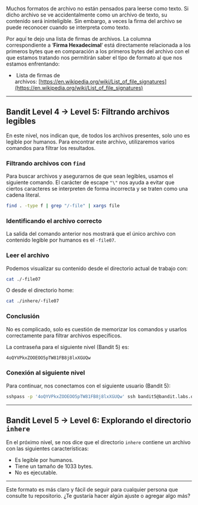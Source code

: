 Muchos formatos de archivo no están pensados para leerse como texto. Si dicho archivo se ve accidentalmente como un archivo de texto, su contenido será ininteligible. Sin embargo, a veces la firma del archivo se puede reconocer cuando se interpreta como texto.

Por aquí te dejo una lista de firmas de archivos. La columna correspondiente a ‘**Firma Hexadecimal**‘ está directamente relacionada a los primeros bytes que en comparación a los primeros bytes del archivo con el que estamos tratando nos permitirán saber el tipo de formato al que nos estamos enfrentando:

-  Lista de firmas de archivos: [https://en.wikipedia.org/wiki/List_of_file_signatures](https://en.wikipedia.org/wiki/List_of_file_signatures)

----
## Bandit Level 4 → Level 5: Filtrando archivos legibles

En este nivel, nos indican que, de todos los archivos presentes, solo uno es legible por humanos. Para encontrar este archivo, utilizaremos varios comandos para filtrar los resultados.

### Filtrando archivos con `find`

Para buscar archivos y asegurarnos de que sean legibles, usamos el siguiente comando. El carácter de escape `"\"` nos ayuda a evitar que ciertos caracteres se interpreten de forma incorrecta y se traten como una cadena literal.

```bash
find . -type f | grep "/-file" | xargs file
```

### Identificando el archivo correcto

La salida del comando anterior nos mostrará que el único archivo con contenido legible por humanos es el `-file07`.

### Leer el archivo

Podemos visualizar su contenido desde el directorio actual de trabajo con:

```bash
cat ./-file07
```

O desde el directorio home:

```bash
cat ./inhere/-file07
```

### Conclusión

No es complicado, solo es cuestión de memorizar los comandos y usarlos correctamente para filtrar archivos específicos.

La contraseña para el siguiente nivel (Bandit 5) es:

```bash
4oQYVPkxZOOEOO5pTW81FB8j8lxXGUQw
```

### Conexión al siguiente nivel

Para continuar, nos conectamos con el siguiente usuario (Bandit 5):

```bash
sshpass -p '4oQYVPkxZOOEOO5pTW81FB8j8lxXGUQw' ssh bandit5@bandit.labs.overthewire.org -p 2220
```

---

## Bandit Level 5 → Level 6: Explorando el directorio `inhere`

En el próximo nivel, se nos dice que el directorio `inhere` contiene un archivo con las siguientes características:

- Es legible por humanos.
- Tiene un tamaño de 1033 bytes.
- No es ejecutable.

---

Este formato es más claro y fácil de seguir para cualquier persona que consulte tu repositorio. ¿Te gustaría hacer algún ajuste o agregar algo más?
